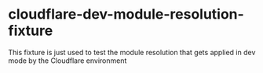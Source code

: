 # cloudflare-dev-module-resolution-fixture

This fixture is just used to test the module resolution that gets applied in dev mode by the Cloudflare environment
